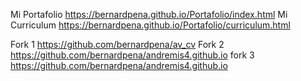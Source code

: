 
Mi Portafolio https://bernardpena.github.io/Portafolio/index.html
Mi Curriculum https://bernardpena.github.io/Portafolio/curriculum.html

Fork 1 https://github.com/bernardpena/av_cv
Fork 2 https://github.com/bernardpena/andremis4.github.io
fork 3 https://github.com/bernardpena/andremis4.github.io
